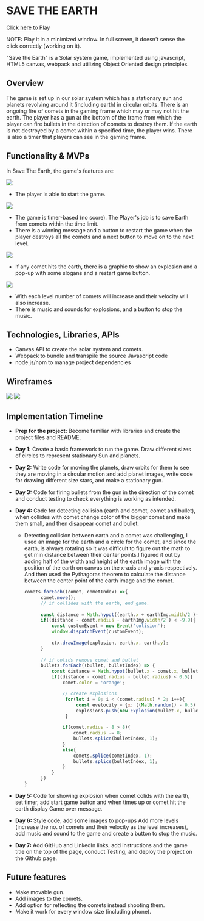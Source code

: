 
# SAVE THE EARTH

  [Click here to Play](https://kirti-harode.github.io/SaveTheEarth/)

  NOTE: Play it in a minimized window. In full screen, it doesn't sense the click correctly (working on it).
   
"Save the Earth" is a Solar system game, implemented using javascript, HTML5 canvas, webpack and utilizing Object Oriented design principles.

## Overview

The game is set up in our solar system which has a stationary sun and planets revolving around it (including earth) in circular orbits. There is an ongoing fire of comets in the gaming frame which may or may not hit the earth. The player has a gun at the bottom of the frame from which the player can fire bullets in the direction of comets to destroy them. If the earth is not destroyed by a comet within a specified time, the player wins. There is also a timer that players can see in the gaming frame.


## Functionality & MVPs

  In Save The Earth, the game's features are:

<img src="images/STE.gif" >
 
  * The player is able to start the game.

  <img src="images/welcome.png" >

  * The game is timer-based (no score). The Player's job is to save Earth from comets within the time limit.
  * There is a winning message and a button to restart the game when the player destroys all the comets and a next button to move on to the next level.

  <img src="./images/next.png" >

  * If any comet hits the earth, there is a graphic to show an explosion and a pop-up with some slogans and a restart game button.

  <img src="./images/loseMsg.png" >

  * With each level number of comets will increase and their velocity will also increase.
  * There is music and sounds for explosions, and a button to stop the music.
  

## Technologies, Libraries, APIs

  * Canvas API to create the solar system and comets.
  * Webpack to bundle and transpile the source Javascript code
  * node.js/npm to manage project dependencies

## Wireframes

<img src="./images/new wireframe.png" >

<img src="./images/screenShot.png" >

## Implementation Timeline

  * **Prep for the project:** Become familiar with libraries and create the project files and README.
  * **Day 1:**  Create a basic framework to run the game. Draw different sizes of circles to represent stationary Sun and planets.
  * **Day 2:**  Write code for moving the planets, draw orbits for them to see they are moving in a circular motion and add planet images, write code for drawing different size stars, and make a stationary gun.
  * **Day 3:**  Code for firing bullets from the gun in the direction of the comet and conduct testing to check everything is working as intended.
  * **Day 4:**  Code for detecting collision (earth and comet, comet and bullet), when collides with comet change color of the bigger comet and make them small, and then disappear comet and bullet.
  
    * Detecting collision between earth and a comet was challenging, I used an image for the earth and a circle for the comet, and since the earth, is always rotating so it was difficult to figure out the math to get min distance between their center points.I figured it out by adding half of the width and height of the earth image with the position of the earth on canvas on the x-axis and y-axis respectively. And then used the Pythagoras theorem to calculate the distance between the center point of the earth image and the comet.

      ```js
      comets.forEach((comet, cometIndex) =>{
            comet.move();
            // if collides with the earth, end game.
            
            const distance = Math.hypot((earth.x + earthImg.width/2 )- comet.x, (earth.y + earthImg.height/2) - comet.y);
            if((distance - comet.radius - earthImg.width/2 ) < -9.9){
                const customEvent = new Event('colision');
                window.dispatchEvent(customEvent);
                
                ctx.drawImage(explosion, earth.x, earth.y);
            }
            
            // if colids remove comet and bullet
            bullets.forEach((bullet, bulletIndex) => {   
                const distance = Math.hypot(bullet.x - comet.x, bullet.y - comet.y);
                if((distance - comet.radius - bullet.radius) < 0.5){
                    comet.color = 'orange';

                    // create explosions
                     for(let i = 0; i < (comet.radius) * 2; i++){
                         const evelocity = {x: ((Math.random() - 0.5) * (Math.random() * 8)), y: ((Math.random() - 0.5) * (Math.random() * 8))};
                         explosions.push(new Explosion(bullet.x, bullet.y, Math.random() * 2, 'orange', evelocity));
                     }

                    if(comet.radius - 8 > 8){
                        comet.radius -= 8;
                        bullets.splice(bulletIndex, 1);
                    }
                    else{
                        comets.splice(cometIndex, 1);
                        bullets.splice(bulletIndex, 1);
                    }
                }   
            })
      }
      ```
  * **Day 5:**  Code for showing explosion when comet colids with the earth, set timer, add start game button and when times up or comet hit the earth display Game over message.
  * **Day 6:**  Style code, add some images to pop-ups Add more levels (increase the no. of comets and their velocity as the level increases), add music and sound to the game and create a button to stop the music.
  * **Day 7:** Add GitHub and LinkedIn links, add instructions and the game title on the top of the page, conduct Testing, and deploy the project on the Github page.

## Future features
  * Make movable gun.
  * Add images to the comets.
  * Add option for reflecting the comets instead shooting them.
  * Make it work for every window size (including phone).